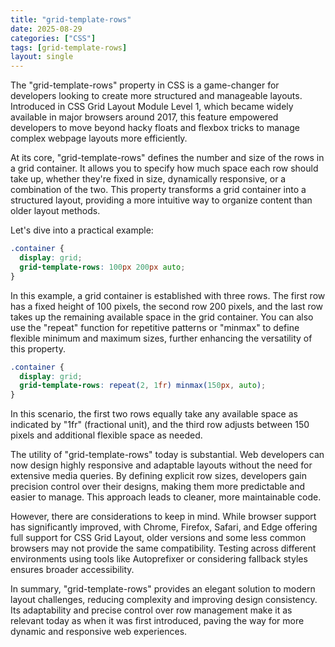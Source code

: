 ```yaml
---
title: "grid-template-rows"
date: 2025-08-29
categories: ["CSS"]
tags: [grid-template-rows]
layout: single
---
```


The "grid-template-rows" property in CSS is a game-changer for developers looking to create more structured and manageable layouts. Introduced in CSS Grid Layout Module Level 1, which became widely available in major browsers around 2017, this feature empowered developers to move beyond hacky floats and flexbox tricks to manage complex webpage layouts more efficiently.

At its core, "grid-template-rows" defines the number and size of the rows in a grid container. It allows you to specify how much space each row should take up, whether they're fixed in size, dynamically responsive, or a combination of the two. This property transforms a grid container into a structured layout, providing a more intuitive way to organize content than older layout methods.

Let's dive into a practical example: 

```css
.container {
  display: grid;
  grid-template-rows: 100px 200px auto;
}
```
In this example, a grid container is established with three rows. The first row has a fixed height of 100 pixels, the second row 200 pixels, and the last row takes up the remaining available space in the grid container. You can also use the "repeat" function for repetitive patterns or "minmax" to define flexible minimum and maximum sizes, further enhancing the versatility of this property.

```css
.container {
  display: grid;
  grid-template-rows: repeat(2, 1fr) minmax(150px, auto);
}
```
In this scenario, the first two rows equally take any available space as indicated by "1fr" (fractional unit), and the third row adjusts between 150 pixels and additional flexible space as needed.

The utility of "grid-template-rows" today is substantial. Web developers can now design highly responsive and adaptable layouts without the need for extensive media queries. By defining explicit row sizes, developers gain precision control over their designs, making them more predictable and easier to manage. This approach leads to cleaner, more maintainable code.

However, there are considerations to keep in mind. While browser support has significantly improved, with Chrome, Firefox, Safari, and Edge offering full support for CSS Grid Layout, older versions and some less common browsers may not provide the same compatibility. Testing across different environments using tools like Autoprefixer or considering fallback styles ensures broader accessibility.

In summary, "grid-template-rows" provides an elegant solution to modern layout challenges, reducing complexity and improving design consistency. Its adaptability and precise control over row management make it as relevant today as when it was first introduced, paving the way for more dynamic and responsive web experiences.
